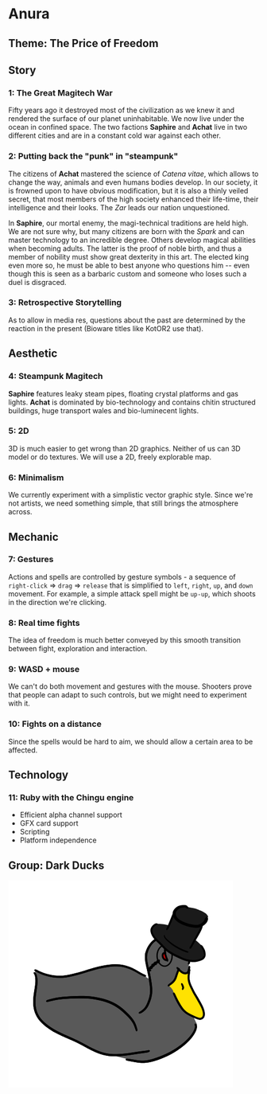 # Anura 
## Theme: The Price of Freedom
## Story
### 1: The Great Magitech War
Fifty years ago it destroyed most of the civilization as we knew it and rendered
the surface of our planet uninhabitable. We now live under the ocean in confined
space. The two factions **Saphire** and **Achat** live in two different cities
and are in a constant cold war against each other. 

### 2: Putting back the "punk" in "steampunk"
The citizens of **Achat** mastered the science of *Catena vitae*, which allows
to change the way, animals and even humans bodies develop. In our society, it is
frowned upon to have obvious modification, but it is also a thinly veiled
secret, that most members of the high society enhanced their life-time, their
intelligence and their looks. The *Zar* leads our nation unquestioned.

In **Saphire**, our mortal enemy, the magi-technical traditions are held high.
We are not sure why, but many citizens are born with the *Spark* and can master
technology to an incredible degree. Others develop magical abilities when
becoming adults. The latter is the proof of noble birth, and thus a member of
nobility must show great dexterity in this art. The elected king even more so,
he must be able to best anyone who questions him -- even though this is seen as
a barbaric custom and someone who loses such a duel is disgraced.

### 3: Retrospective Storytelling
As to allow in media res, questions about the past are determined by the
reaction in the present (Bioware titles like KotOR2 use that).

## Aesthetic
### 4: Steampunk Magitech
**Saphire** features leaky steam pipes, floating crystal platforms and gas lights. 
**Achat** is dominated by bio-technology and contains chitin structured
buildings, huge transport wales and bio-luminecent lights.

### 5: 2D
3D is much easier to get wrong than 2D graphics. Neither of us can 3D model or
do textures. We will use a 2D, freely explorable map.

### 6: Minimalism
We currently experiment with a simplistic vector graphic style. Since we're not
artists, we need something simple, that still brings the atmosphere across.

## Mechanic
### 7: Gestures
Actions and spells are controlled by gesture symbols - a sequence of 
`right-click` =&gt; `drag` =&gt; `release` that is simplified to `left`,
`right`, `up`, and `down` movement. For example, a simple attack spell might be
`up-up`, which shoots in the direction we're clicking.

### 8: Real time fights
The idea of freedom is much better conveyed by this smooth transition between
fight, exploration and interaction.

### 9: WASD + mouse
We can't do both movement and gestures with the mouse. Shooters prove that
people can adapt to such controls, but we might need to experiment with it.

### 10: Fights on a distance
Since the spells would be hard to aim, we should allow a certain area to be
affected.

## Technology
### 11: Ruby with the Chingu engine

* Efficient alpha channel support
* GFX card support
* Scripting
* Platform independence

## Group: Dark Ducks
![Dark Ducks](dark_duck.png)
